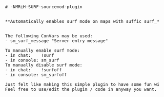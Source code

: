 <pre># -NMRiH-SURF-sourcemod-plugin


**Automatically enables surf mode on maps with suffic surf_* .**


The following ConVars may be used:
- sm_surf_message "Server entry message"
  
To manually enable surf mode:
- in chat:    !surf       
- in console: sm_surf
To manually disable surf mode:
- in chat:    !surfoff       
- in console: sm_surfoff
  
Just felt like making this simple plugin to have some fun with friends. I hope someone else has some use to it.
Feel free to use/edit the plugin / code in anyway you want.
</pre>
